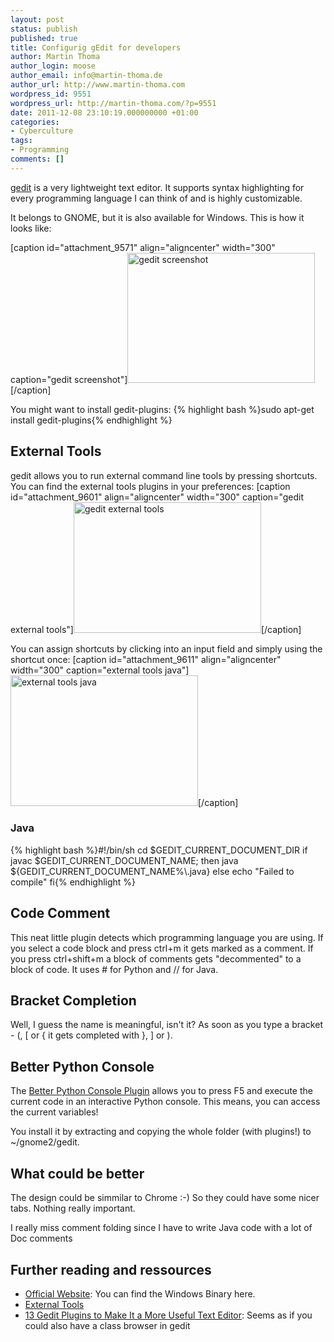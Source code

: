 ```yaml
---
layout: post
status: publish
published: true
title: Configurig gEdit for developers
author: Martin Thoma
author_login: moose
author_email: info@martin-thoma.de
author_url: http://www.martin-thoma.com
wordpress_id: 9551
wordpress_url: http://martin-thoma.com/?p=9551
date: 2011-12-08 23:10:19.000000000 +01:00
categories:
- Cyberculture
tags:
- Programming
comments: []
---
```

<a href="http://en.wikipedia.org/wiki/Gedit">gedit</a> is a very lightweight text editor. It supports syntax highlighting for every programming language I can think of and is highly customizable.

It belongs to GNOME, but it is also available for Windows. This is how it looks like:

[caption id="attachment_9571" align="aligncenter" width="300" caption="gedit screenshot"]<a href="http://martin-thoma.com/wp-content/uploads/2011/12/gedit-screenshot.png"><img src="http://martin-thoma.com/wp-content/uploads/2011/12/gedit-screenshot-300x208.png" alt="gedit screenshot" title="gedit screenshot" width="300" height="208" class="size-medium wp-image-9571" /></a>[/caption]

You might want to install gedit-plugins:
{% highlight bash %}sudo apt-get install gedit-plugins{% endhighlight %}

<h2>External Tools</h2>
gedit allows you to run external command line tools by pressing shortcuts. You can find the external tools plugins in your preferences:
[caption id="attachment_9601" align="aligncenter" width="300" caption="gedit external tools"]<a href="http://martin-thoma.com/wp-content/uploads/2011/12/gedit-external-tools1.png"><img src="http://martin-thoma.com/wp-content/uploads/2011/12/gedit-external-tools1-300x209.png" alt="gedit external tools" title="gedit external tools" width="300" height="209" class="size-medium wp-image-9601" /></a>[/caption]

You can assign shortcuts by clicking into an input field and simply using the shortcut once:
[caption id="attachment_9611" align="aligncenter" width="300" caption="external tools java"]<a href="http://martin-thoma.com/wp-content/uploads/2011/12/external-tool-java.png"><img src="http://martin-thoma.com/wp-content/uploads/2011/12/external-tool-java-300x209.png" alt="external tools java" title="external tools java" width="300" height="209" class="size-medium wp-image-9611" /></a>[/caption]

<h3>Java</h3>
{% highlight bash %}#!/bin/sh
cd $GEDIT_CURRENT_DOCUMENT_DIR
if javac $GEDIT_CURRENT_DOCUMENT_NAME;
then
java ${GEDIT_CURRENT_DOCUMENT_NAME%\.java}
else
echo "Failed to compile"
fi{% endhighlight %}

<h2>Code Comment</h2>
This neat little plugin detects which programming language you are using. If you select a code block and press ctrl+m it gets marked as a comment. If you press ctrl+shift+m a block of comments gets "decommented" to a block of code. It uses # for Python and // for Java.

<h2>Bracket Completion</h2>
Well, I guess the name is meaningful, isn't it? As soon as you type a bracket - (, [ or { it gets completed with }, ] or ).

<h2>Better Python Console</h2>
The <a href="http://live.gnome.org/Gedit/Plugins/BetterPythonConsole">Better Python Console Plugin</a> allows you to press F5 and execute the current code in an interactive Python console. This means, you can access the current variables!

You install it by extracting and copying the whole folder (with plugins!) to ~/gnome2/gedit.

<h2>What could be better</h2>
The design could be simmilar to Chrome :-) So they could have some nicer tabs. Nothing really important.

I really miss comment folding since I have to write Java code with a lot of Doc comments

<h2>Further reading and ressources</h2>
<ul>
    <li><a href="http://projects.gnome.org/gedit/">Official Website</a>: You can find the Windows Binary here.</li>
    <li><a href="http://live.gnome.org/Gedit/ExternalToolsPluginCommands">External Tools</a></li>
    <li><a href="http://www.makeuseof.com/tag/top-plugins-to-extend-and-make-gedit-a-more-useful-text-editor-linux/">13 Gedit Plugins to Make It a More Useful Text Editor</a>: Seems as if you could also have a class browser in gedit</li>
</ul>
